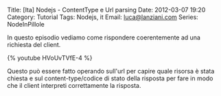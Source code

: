 Title: [Ita] Nodejs - ContentType e Url parsing
Date: 2012-03-07 19:20
Category: Tutorial
Tags: Nodejs, it
Email: luca@lanziani.com
Series: NodeInPillole

In questo episodio vediamo come rispondere coerentemente ad una richiesta del client.

{% youtube HVoUvTVfE-4 %}

Questo può essere fatto operando sull'url per capire quale risorsa è stata chiesta e sul content-type/codice di stato della risposta per fare in modo che il client interpreti correttamente la risposta.
